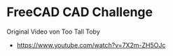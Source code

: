 # FreeCAD CAD Challenge

Original Video von Too Tall Toby

- https://www.youtube.com/watch?v=7X2m-ZH5OJc

